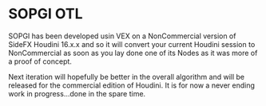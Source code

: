 # SOPGI OTL
SOPGI has been developed usin VEX on a NonCommercial version of SideFX Houdini 16.x.x
and so it will convert your current Houdini session to NonCommercial as soon as you
lay done one of its Nodes as it was more of a proof of concept.

Next iteration will hopefully be better in the overall algorithm
and will be released for the commercial edition of Houdini.
It is for now a never ending work in progress...done in the spare time.
